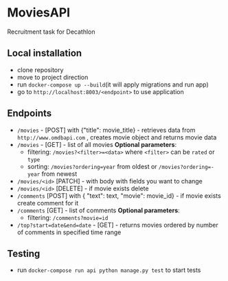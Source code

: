 # MoviesAPI

Recruitment task for Decathlon

## Local installation
- clone repository
- move to project direction
- run ``docker-compose up --build``(it will apply migrations and run app)
- go to ``http://localhost:8003/<endpoint>`` to use application

## Endpoints
- ``/movies`` - [POST] with {"title": movie_title} - retrieves data from ``http://www.omdbapi.com`` , creates movie object and returns movie data
- ``/movies`` - [GET] - list of all movies
    <b>Optional parameters</b>:
    - filtering: ``/movies?<filter>=<data>`` where ``<filter>`` can be ``rated`` or ``type``
    - sorting: ``/movies?ordering=year`` from oldest or  ``/movies?ordering=-year`` from newest
- ``/movies/<id>`` [PATCH] - with body with fields you want to change
- ``/movies/<id>`` [DELETE] - if movie exists delete
- ``/comments`` [POST] with { "text": text, "movie": movie_id} - if movie exists create comment for it
- ``/comments`` [GET] - list of comments
    <b>Optional parameters</b>:
     - filtering: ``/comments?movie=id``
- ``/top?start=date&end=date`` - [GET] - returns movies ordered by number of comments in specified time range  

## Testing
- run ``docker-compose run api python manage.py test`` to start tests
